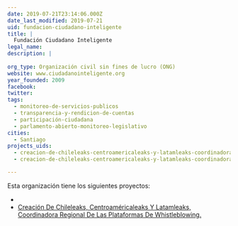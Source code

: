 ```yaml
---
date: 2019-07-21T23:14:06.000Z
date_last_modified: 2019-07-21
uid: fundacion-ciudadano-inteligente
title: |
  Fundación Ciudadano Inteligente
legal_name: 
description: |
  
org_type: Organización civil sin fines de lucro (ONG)
website: www.ciudadanointeligente.org
year_founded: 2009
facebook: 
twitter: 
tags:
  - monitoreo-de-servicios-publicos
  - transparencia-y-rendicion-de-cuentas
  - participación-ciudadana
  - parlamento-abierto-monitoreo-legislativo
cities: 
  - Santiago
projects_uids:
  - creacion-de-chileleaks-centroamericaleaks-y-latamleaks-coordinadora-regional-de-las-plataformas-de-whistleblowing
  - creacion-de-chileleaks-centroamericaleaks-y-latamleaks-coordinadora-regional-de-las-plataformas-de-whistleblowing

---
```


Esta organización tiene los siguientes proyectos:

- [](/proyectos/creacion-de-chileleaks-centroamericaleaks-y-latamleaks-coordinadora-regional-de-las-plataformas-de-whistleblowing)
- [Creación De Chileleaks, Centroaméricaleaks Y  Latamleaks, Coordinadora Regional De Las Plataformas De Whistleblowing.](/proyectos/creacion-de-chileleaks-centroamericaleaks-y-latamleaks-coordinadora-regional-de-las-plataformas-de-whistleblowing)
